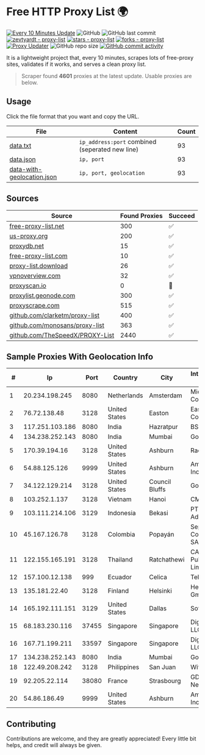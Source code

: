 
# Free HTTP Proxy List 🌍

[![Every 10 Minutes Update](https://github.com/mertguvencli/http-proxy-list/actions/workflows/main.yml/badge.svg?branch=main)](https://github.com/mertguvencli/http-proxy-list/actions/workflows/main.yml)
![GitHub](https://img.shields.io/github/license/mertguvencli/http-proxy-list)
![GitHub last commit](https://img.shields.io/github/last-commit/mertguvencli/http-proxy-list)
[![zevtyardt - proxy-list](https://img.shields.io/static/v1?label=zevtyardt&message=proxy-list&color=blue&logo=github)](https://github.com/zevtyardt/proxy-list "Go to GitHub repo")
[![stars - proxy-list](https://img.shields.io/github/stars/zevtyardt/proxy-list?style=social)](https://github.com/zevtyardt/proxy-list)
[![forks - proxy-list](https://img.shields.io/github/forks/zevtyardt/proxy-list?style=social)](https://github.com/zevtyardt/proxy-list)
[![Proxy Updater](https://github.com/zevtyardt/proxy-list/workflows/Proxy%20Updater/badge.svg)](https://github.com/zevtyardt/proxy-list/actions?query=workflow:"Proxy+Updater")
![GitHub repo size](https://img.shields.io/github/repo-size/zevtyardt/proxy-list)
[![GitHub commit activity](https://img.shields.io/github/commit-activity/m/zevtyardt/proxy-list?logo=commits)](https://github.com/zevtyardt/proxy-list/commits/main)

It is a lightweight project that, every 10 minutes, scrapes lots of free-proxy sites, validates if it works, and serves a clean proxy list.

> Scraper found **4601** proxies at the latest update. Usable proxies are below.

## Usage

Click the file format that you want and copy the URL.

|File|Content|Count|
|----|-------|-----|
|[data.txt](https://raw.githubusercontent.com/mertguvencli/http-proxy-list/main/proxy-list/data.txt)|`ip_address:port` combined (seperated new line)|93|
|[data.json](https://raw.githubusercontent.com/mertguvencli/http-proxy-list/main/proxy-list/data.json)|`ip, port`|93|
|[data-with-geolocation.json](https://raw.githubusercontent.com/mertguvencli/http-proxy-list/main/proxy-list/data-with-geolocation.json)|`ip, port, geolocation`|93|

## Sources

|Source|Found Proxies|Succeed|
|------|-------------|-------|
|[free-proxy-list.net](https://free-proxy-list.net)|300|✅|
|[us-proxy.org](https://www.us-proxy.org)|200|✅|
|[proxydb.net](http://proxydb.net)|15|✅|
|[free-proxy-list.com](https://free-proxy-list.com/?page=&port=&type%5B%5D=http&type%5B%5D=https&up_time=0&search=Search)|10|✅|
|[proxy-list.download](https://www.proxy-list.download/HTTP)|26|✅|
|[vpnoverview.com](https://vpnoverview.com/privacy/anonymous-browsing/free-proxy-servers)|32|✅|
|[proxyscan.io](https://www.proxyscan.io)|0|🚫|
|[proxylist.geonode.com](https://proxylist.geonode.com/api/proxy-list?limit=300&page=1&sort_by=lastChecked&sort_type=desc&protocols=http,https)|300|✅|
|[proxyscrape.com](https://api.proxyscrape.com/v2/?request=displayproxies&protocol=http&timeout=10000&country=all&ssl=all&anonymity=all)|515|✅|
|[github.com/clarketm/proxy-list](https://raw.githubusercontent.com/clarketm/proxy-list/master/proxy-list-raw.txt)|400|✅|
|[github.com/monosans/proxy-list](https://raw.githubusercontent.com/monosans/proxy-list/main/proxies/http.txt)|363|✅|
|[github.com/TheSpeedX/PROXY-List](https://raw.githubusercontent.com/TheSpeedX/PROXY-List/master/http.txt)|2440|✅|


## Sample Proxies With Geolocation Info

|#|Ip|Port|Country|City|Internet Service Provider|
|-|--|----|-------|----|-------------------------|
|1|20.234.198.245|8080|Netherlands|Amsterdam|Microsoft Corporation|
|2|76.72.138.48|3128|United States|Easton|Easton Utilities Commission|
|3|117.251.103.186|8080|India|Hazratpur|BSNL Internet|
|4|134.238.252.143|8080|India|Mumbai|Google LLC|
|5|170.39.194.16|3128|United States|Ashburn|Rackdog, LLC|
|6|54.88.125.126|9999|United States|Ashburn|Amazon.com, Inc.|
|7|34.122.129.214|3128|United States|Council Bluffs|Google LLC|
|8|103.252.1.137|3128|Vietnam|Hanoi|CMCMIENBAC|
|9|103.111.214.106|3129|Indonesia|Bekasi|PT Cyberindo Aditama|
|10|45.167.126.78|3128|Colombia|Popayán|Sepcom Comunicaciones SAS|
|11|122.155.165.191|3128|Thailand|Ratchathewi|CAT Telecom Public Company Limited|
|12|157.100.12.138|999|Ecuador|Celica|Telconet S.A|
|13|135.181.22.40|3128|Finland|Helsinki|Hetzner Online GmbH|
|14|165.192.111.151|3129|United States|Dallas|SoftLayer|
|15|68.183.230.116|37455|Singapore|Singapore|DigitalOcean, LLC|
|16|167.71.199.211|33597|Singapore|Singapore|DigitalOcean, LLC|
|17|134.238.252.143|8080|India|Mumbai|Google LLC|
|18|122.49.208.242|3128|Philippines|San Juan|WifiCity, Inc|
|19|92.205.22.114|38080|France|Strasbourg|GD MASS Network|
|20|54.86.186.49|9999|United States|Ashburn|Amazon.com, Inc.|



## Contributing

Contributions are welcome, and they are greatly appreciated! Every
little bit helps, and credit will always be given.

